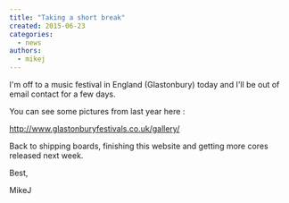 ```yaml
---
title: "Taking a short break"
created: 2015-06-23
categories: 
  - news
authors: 
  - mikej
---
```


I'm off to a music festival in England (Glastonbury) today and I'll be out of email contact for a few days.

You can see some pictures from last year here :

http://www.glastonburyfestivals.co.uk/gallery/

Back to shipping boards, finishing this website and getting more cores released next week.

Best,

MikeJ
